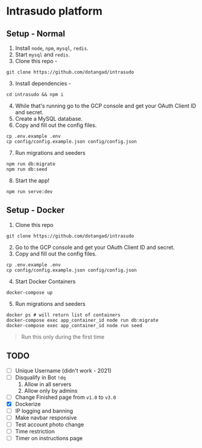 # Intrasudo platform

## Setup - Normal

1. Install `node`, `npm`, `mysql`, `redis`.
2. Start `mysql` and `redis`.
3. Clone this repo -

```
git clone https://github.com/dotangad/intrasudo
```

3. Install dependencies -

```
cd intrasudo && npm i
```

4. While that's running go to the GCP console and get your OAuth Client ID and secret.
5. Create a MySQL database.
6. Copy and fill out the config files.

```
cp .env.example .env
cp config/config.example.json config/config.json
```

7. Run migrations and seeders

```
npm run db:migrate
npm run db:seed
```

8. Start the app!

```
npm run serve:dev
```

## Setup - Docker
1. Clone this repo

```
git clone https://github.com/dotangad/intrasudo
```

2. Go to the GCP console and get your OAuth Client ID and secret.
3. Copy and fill out the config files.

```
cp .env.example .env
cp config/config.example.json config/config.json
```

4. Start Docker Containers

```
docker-compose up
```

5. Run migrations and seeders

```
docker ps # will return list of containers
docker-compose exec app_container_id node run db:migrate
docker-compose exec app_container_id node run seed
```
> Run this only during the first time


## TODO

- [ ] Unique Username (didn't work - 2021)
- [ ] Disqualify in Bot `!dq`
  1. Allow in all servers
  2. Allow only by admins 
- [ ] Change Finished page from `v1.0` to `v3.0`
- [x] Dockerize
- [ ] IP logging and banning
- [ ] Make navbar responsive
- [ ] Test account photo change
- [ ] Time restriction
- [ ] Timer on instructions page
